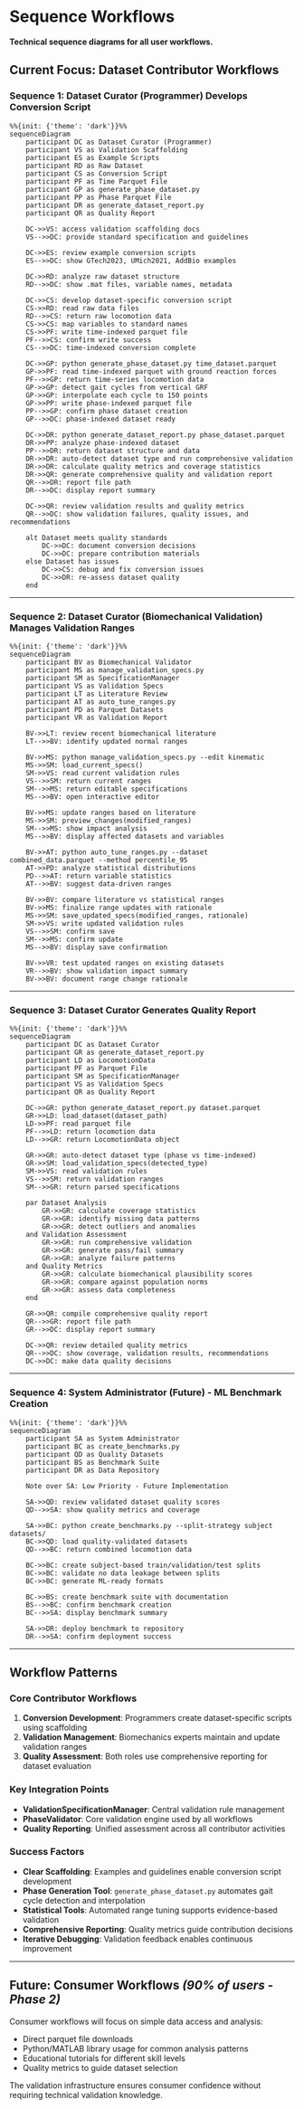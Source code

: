# Sequence Workflows

**Technical sequence diagrams for all user workflows.**

## Current Focus: Dataset Contributor Workflows

### Sequence 1: Dataset Curator (Programmer) Develops Conversion Script

```mermaid
%%{init: {'theme': 'dark'}}%%
sequenceDiagram
    participant DC as Dataset Curator (Programmer)
    participant VS as Validation Scaffolding
    participant ES as Example Scripts
    participant RD as Raw Dataset
    participant CS as Conversion Script
    participant PF as Time Parquet File
    participant GP as generate_phase_dataset.py
    participant PP as Phase Parquet File
    participant DR as generate_dataset_report.py
    participant QR as Quality Report

    DC->>VS: access validation scaffolding docs
    VS-->>DC: provide standard specification and guidelines
    
    DC->>ES: review example conversion scripts
    ES-->>DC: show GTech2023, UMich2021, AddBio examples
    
    DC->>RD: analyze raw dataset structure
    RD-->>DC: show .mat files, variable names, metadata
    
    DC->>CS: develop dataset-specific conversion script
    CS->>RD: read raw data files
    RD-->>CS: return raw locomotion data
    CS->>CS: map variables to standard names
    CS->>PF: write time-indexed parquet file
    PF-->>CS: confirm write success
    CS-->>DC: time-indexed conversion complete
    
    DC->>GP: python generate_phase_dataset.py time_dataset.parquet
    GP->>PF: read time-indexed parquet with ground reaction forces
    PF-->>GP: return time-series locomotion data
    GP->>GP: detect gait cycles from vertical GRF
    GP->>GP: interpolate each cycle to 150 points
    GP->>PP: write phase-indexed parquet file
    PP-->>GP: confirm phase dataset creation
    GP-->>DC: phase-indexed dataset ready
    
    DC->>DR: python generate_dataset_report.py phase_dataset.parquet
    DR->>PP: analyze phase-indexed dataset
    PP-->>DR: return dataset structure and data
    DR->>DR: auto-detect dataset type and run comprehensive validation
    DR->>DR: calculate quality metrics and coverage statistics
    DR->>QR: generate comprehensive quality and validation report
    QR-->>DR: report file path
    DR-->>DC: display report summary
    
    DC->>QR: review validation results and quality metrics
    QR-->>DC: show validation failures, quality issues, and recommendations
    
    alt Dataset meets quality standards
        DC->>DC: document conversion decisions
        DC->>DC: prepare contribution materials
    else Dataset has issues
        DC->>CS: debug and fix conversion issues
        DC->>DR: re-assess dataset quality
    end
```

---

### Sequence 2: Dataset Curator (Biomechanical Validation) Manages Validation Ranges

```mermaid
%%{init: {'theme': 'dark'}}%%
sequenceDiagram
    participant BV as Biomechanical Validator
    participant MS as manage_validation_specs.py
    participant SM as SpecificationManager
    participant VS as Validation Specs
    participant LT as Literature Review
    participant AT as auto_tune_ranges.py
    participant PD as Parquet Datasets
    participant VR as Validation Report

    BV->>LT: review recent biomechanical literature
    LT-->>BV: identify updated normal ranges
    
    BV->>MS: python manage_validation_specs.py --edit kinematic
    MS->>SM: load_current_specs()
    SM->>VS: read current validation rules
    VS-->>SM: return current ranges
    SM-->>MS: return editable specifications
    MS-->>BV: open interactive editor
    
    BV->>MS: update ranges based on literature
    MS->>SM: preview_changes(modified_ranges)
    SM-->>MS: show impact analysis
    MS-->>BV: display affected datasets and variables
    
    BV->>AT: python auto_tune_ranges.py --dataset combined_data.parquet --method percentile_95
    AT->>PD: analyze statistical distributions
    PD-->>AT: return variable statistics
    AT-->>BV: suggest data-driven ranges
    
    BV->>BV: compare literature vs statistical ranges
    BV->>MS: finalize range updates with rationale
    MS->>SM: save_updated_specs(modified_ranges, rationale)
    SM->>VS: write updated validation rules
    VS-->>SM: confirm save
    SM-->>MS: confirm update
    MS-->>BV: display save confirmation
    
    BV->>VR: test updated ranges on existing datasets
    VR-->>BV: show validation impact summary
    BV->>BV: document range change rationale
```

---

### Sequence 3: Dataset Curator Generates Quality Report

```mermaid
%%{init: {'theme': 'dark'}}%%
sequenceDiagram
    participant DC as Dataset Curator
    participant GR as generate_dataset_report.py
    participant LD as LocomotionData
    participant PF as Parquet File
    participant SM as SpecificationManager
    participant VS as Validation Specs
    participant QR as Quality Report

    DC->>GR: python generate_dataset_report.py dataset.parquet
    GR->>LD: load_dataset(dataset_path)
    LD->>PF: read parquet file
    PF-->>LD: return locomotion data
    LD-->>GR: return LocomotionData object
    
    GR->>GR: auto-detect dataset type (phase vs time-indexed)
    GR->>SM: load_validation_specs(detected_type)
    SM->>VS: read validation rules
    VS-->>SM: return validation ranges
    SM-->>GR: return parsed specifications
    
    par Dataset Analysis
        GR->>GR: calculate coverage statistics
        GR->>GR: identify missing data patterns
        GR->>GR: detect outliers and anomalies
    and Validation Assessment
        GR->>GR: run comprehensive validation
        GR->>GR: generate pass/fail summary
        GR->>GR: analyze failure patterns
    and Quality Metrics
        GR->>GR: calculate biomechanical plausibility scores
        GR->>GR: compare against population norms
        GR->>GR: assess data completeness
    end
    
    GR->>QR: compile comprehensive quality report
    QR-->>GR: report file path
    GR-->>DC: display report summary
    
    DC->>QR: review detailed quality metrics
    QR-->>DC: show coverage, validation results, recommendations
    DC->>DC: make data quality decisions
```

---

### Sequence 4: System Administrator (Future) - ML Benchmark Creation

```mermaid
%%{init: {'theme': 'dark'}}%%
sequenceDiagram
    participant SA as System Administrator
    participant BC as create_benchmarks.py
    participant QD as Quality Datasets
    participant BS as Benchmark Suite
    participant DR as Data Repository

    Note over SA: Low Priority - Future Implementation
    
    SA->>QD: review validated dataset quality scores
    QD-->>SA: show quality metrics and coverage
    
    SA->>BC: python create_benchmarks.py --split-strategy subject datasets/
    BC->>QD: load quality-validated datasets
    QD-->>BC: return combined locomotion data
    
    BC->>BC: create subject-based train/validation/test splits
    BC->>BC: validate no data leakage between splits
    BC->>BC: generate ML-ready formats
    
    BC->>BS: create benchmark suite with documentation
    BS-->>BC: confirm benchmark creation
    BC-->>SA: display benchmark summary
    
    SA->>DR: deploy benchmark to repository
    DR-->>SA: confirm deployment success
```

---

## Workflow Patterns

### Core Contributor Workflows
1. **Conversion Development**: Programmers create dataset-specific scripts using scaffolding
2. **Validation Management**: Biomechanics experts maintain and update validation ranges
3. **Quality Assessment**: Both roles use comprehensive reporting for dataset evaluation

### Key Integration Points
- **ValidationSpecificationManager**: Central validation rule management
- **PhaseValidator**: Core validation engine used by all workflows
- **Quality Reporting**: Unified assessment across all contributor activities

### Success Factors
- **Clear Scaffolding**: Examples and guidelines enable conversion script development
- **Phase Generation Tool**: `generate_phase_dataset.py` automates gait cycle detection and interpolation
- **Statistical Tools**: Automated range tuning supports evidence-based validation
- **Comprehensive Reporting**: Quality metrics guide contribution decisions
- **Iterative Debugging**: Validation feedback enables continuous improvement

---

## Future: Consumer Workflows *(90% of users - Phase 2)*

Consumer workflows will focus on simple data access and analysis:
- Direct parquet file downloads
- Python/MATLAB library usage for common analysis patterns
- Educational tutorials for different skill levels
- Quality metrics to guide dataset selection

The validation infrastructure ensures consumer confidence without requiring technical validation knowledge.